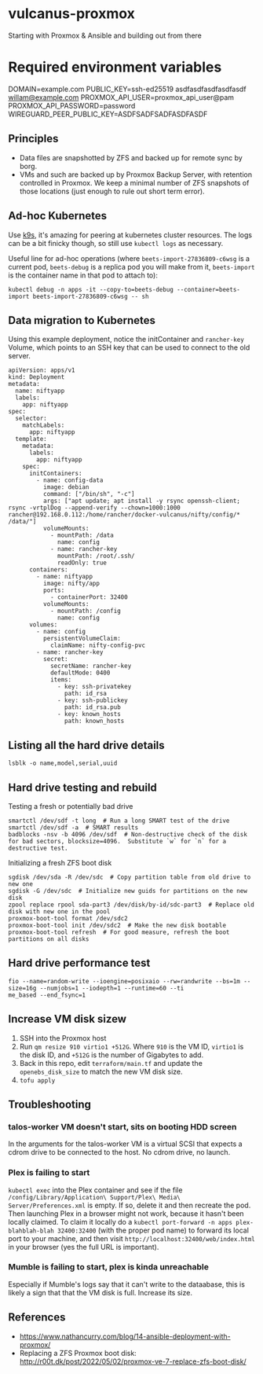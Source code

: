 # vulcanus-proxmox
Starting with Proxmox &amp; Ansible and building out from there


# Required environment variables
DOMAIN=example.com
PUBLIC_KEY=ssh-ed25519 asdfasdfasdfasdfasdf willam@example.com
PROXMOX_API_USER=proxmox_api_user@pam
PROXMOX_API_PASSWORD=password
WIREGUARD_PEER_PUBLIC_KEY=ASDFSADFSADFASDFASDF


## Principles

* Data files are snapshotted by ZFS and backed up for remote sync by borg.
* VMs and such are backed up by Proxmox Backup Server, with retention controlled in Proxmox.  We keep a minimal number of ZFS snapshots of those locations (just enough to rule out short term error).


## Ad-hoc Kubernetes

Use [k9s](https://k9scli.io/), it's amazing for peering at kubernetes cluster resources.  The logs can be a bit finicky though, so still use `kubectl logs` as necessary.

Useful line for ad-hoc operations (where `beets-import-27836809-c6wsg` is a current pod, `beets-debug` is a replica pod you will make from it, `beets-import` is the container name in that pod to attach to):

```
kubectl debug -n apps -it --copy-to=beets-debug --container=beets-import beets-import-27836809-c6wsg -- sh
```


## Data migration to Kubernetes

Using this example deployment, notice the initContainer and `rancher-key` Volume, which points to an SSH key that can be used to connect to the old server.

```
apiVersion: apps/v1
kind: Deployment
metadata:
  name: niftyapp
  labels:
    app: niftyapp
spec:
  selector:
    matchLabels:
      app: niftyapp
  template:
    metadata:
      labels:
        app: niftyapp
    spec:
      initContainers:
        - name: config-data
          image: debian
          command: ["/bin/sh", "-c"]
          args: ["apt update; apt install -y rsync openssh-client; rsync -vrtplDog --append-verify --chown=1000:1000 rancher@192.168.0.112:/home/rancher/docker-vulcanus/nifty/config/* /data/"]
          volumeMounts:
            - mountPath: /data
              name: config
            - name: rancher-key
              mountPath: /root/.ssh/
              readOnly: true
      containers:
        - name: niftyapp
          image: nifty/app
          ports:
            - containerPort: 32400
          volumeMounts:
            - mountPath: /config
              name: config
      volumes:
        - name: config
          persistentVolumeClaim:
            claimName: nifty-config-pvc
        - name: rancher-key
          secret:
            secretName: rancher-key
            defaultMode: 0400
            items:
              - key: ssh-privatekey
                path: id_rsa
              - key: ssh-publickey
                path: id_rsa.pub
              - key: known_hosts
                path: known_hosts
```

## Listing all the hard drive details

```
lsblk -o name,model,serial,uuid
```

## Hard drive testing and rebuild

Testing a fresh or potentially bad drive
```
smartctl /dev/sdf -t long  # Run a long SMART test of the drive
smartctl /dev/sdf -a  # SMART results
badblocks -nsv -b 4096 /dev/sdf  # Non-destructive check of the disk for bad sectors, blocksize=4096.  Substitute `w` for `n` for a destructive test.
```

Initializing a fresh ZFS boot disk
```
sgdisk /dev/sda -R /dev/sdc  # Copy partition table from old drive to new one
sgdisk -G /dev/sdc  # Initialize new guids for partitions on the new disk
zpool replace rpool sda-part3 /dev/disk/by-id/sdc-part3  # Replace old disk with new one in the pool
proxmox-boot-tool format /dev/sdc2
proxmox-boot-tool init /dev/sdc2  # Make the new disk bootable
proxmox-boot-tool refresh  # For good measure, refresh the boot partitions on all disks
```


## Hard drive performance test
```
fio --name=random-write --ioengine=posixaio --rw=randwrite --bs=1m --size=16g --numjobs=1 --iodepth=1 --runtime=60 --ti
me_based --end_fsync=1
```


## Increase VM disk sizew

1. SSH into the Proxmox host
2. Run `qm resize 910 virtio1 +512G`. Where `910` is the VM ID, `virtio1` is the disk ID, and `+512G` is the number of Gigabytes to add.
3. Back in this repo, edit `terraform/main.tf` and update the `openebs_disk_size` to match the new VM disk size.
4. `tofu apply`


## Troubleshooting

### talos-worker VM doesn't start, sits on booting HDD screen

In the arguments for the talos-worker VM is a virtual SCSI that expects a cdrom drive to be connected to the host.  No cdrom drive, no launch.


### Plex is failing to start

`kubectl exec` into the Plex container and see if the file `/config/Library/Application\ Support/Plex\ Media\ Server/Preferences.xml` is empty.  If so, delete it and then recreate the pod.  Then launching Plex in a browser might not work, because it hasn't been locally claimed.  To claim it locally do a `kubectl port-forward -n apps plex-blahblah-blah 32400:32400` (with the proper pod name) to forward its local port to your machine, and then visit `http://localhost:32400/web/index.html` in your browser (yes the full URL is important).

### Mumble is failing to start, plex is kinda unreachable

Especially if Mumble's logs say that it can't write to the dataabase, this is likely a sign that that the VM disk is full.  Increase its size.

## References
* https://www.nathancurry.com/blog/14-ansible-deployment-with-proxmox/
* Replacing a ZFS Proxmox boot disk: http://r00t.dk/post/2022/05/02/proxmox-ve-7-replace-zfs-boot-disk/
